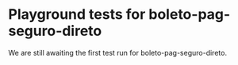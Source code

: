 # Playground tests for boleto-pag-seguro-direto
We are still awaiting the first test run for boleto-pag-seguro-direto.
